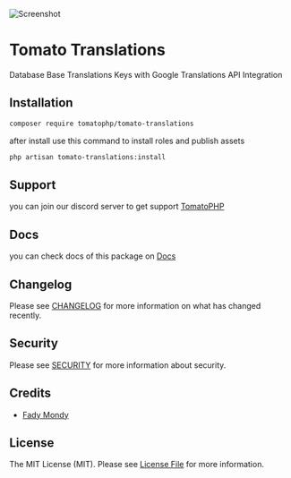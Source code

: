 ![Screenshot](https://github.com/tomatophp/tomato-translations/blob/master/art/screenshot.png)

# Tomato Translations

Database Base Translations Keys with Google Translations API Integration

## Installation

```bash
composer require tomatophp/tomato-translations
```
after install use this command to install roles and publish assets

```bash
php artisan tomato-translations:install
```

## Support

you can join our discord server to get support [TomatoPHP](https://discord.gg/Xqmt35Uh)

## Docs

you can check docs of this package on [Docs](https://docs.tomatophp.com/tomato-translations)

## Changelog

Please see [CHANGELOG](CHANGELOG.md) for more information on what has changed recently.

## Security

Please see [SECURITY](SECURITY.md) for more information about security.

## Credits

- [Fady Mondy](https://www.github.com/3x1io)

## License

The MIT License (MIT). Please see [License File](LICENSE.md) for more information.

